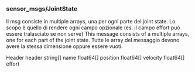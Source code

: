 ### sensor_msgs/JointState ###

Il msg consiste in multiple arrays, una per ogni parte del joint state.
Lo scopo è quello di rendere ogni campo opzionale (es. il campo effort può essere tralasciato se non serve)
This message consists of a multiple arrays, one for each part of the joint state. 
Tutte le array del messaggio devono avere la stessa dimensione oppure essere vuoti.

Header header
string[] name
float64[] position
float64[] velocity
float64[] effort
